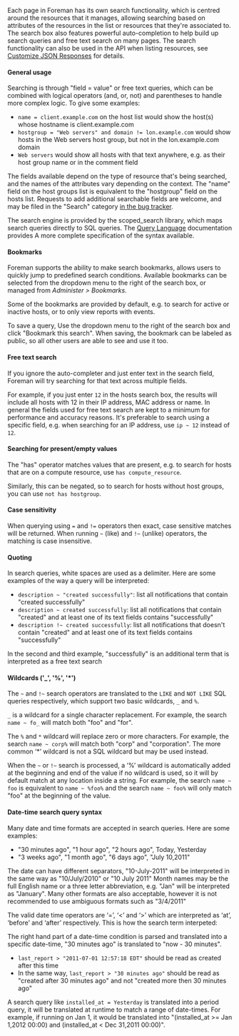 
Each page in Foreman has its own search functionality, which is centred around the resources that it manages, allowing searching based on attributes of the resources in the list or resources that they're associated to.  The search box also features powerful auto-completion to help build up search queries and free text search on many pages.  The search functionality can also be used in the API when listing resources, see [Customize JSON Responses](/manuals/{{page.version}}/index.html#5.1.4CustomizeJSONResponses) for details.

#### General usage

Searching is through "field = value" or free text queries, which can be combined with logical operators (and, or, not) and parentheses to handle more complex logic.  To give some examples:

* `name = client.example.com` on the host list would show the host(s) whose hostname is client.example.com
* `hostgroup = "Web servers" and domain != lon.example.com` would show hosts in the Web servers host group, but not in the lon.example.com domain
* `Web servers` would show all hosts with that text anywhere, e.g. as their host group name or in the comment field

The fields available depend on the type of resource that's being searched, and the names of the attributes vary depending on the context.  The "name" field on the host groups list is equivalent to the "hostgroup" field on the hosts list.  Requests to add additional searchable fields are welcome, and may be filed in the "Search" category [in the bug tracker](/contribute.html#Bugreporting).

The search engine is provided by the scoped_search library, which maps search queries directly to SQL queries.  The [Query Language](https://github.com/wvanbergen/scoped_search/wiki/Query-language) documentation provides A more complete specification of the syntax available.

#### Bookmarks

Foreman supports the ability to make search bookmarks, allows users to quickly jump to predefined search conditions.  Available bookmarks can be selected from the dropdown menu to the right of the search box, or managed from *Administer > Bookmarks*.

Some of the bookmarks are provided by default, e.g. to search for active or inactive hosts, or to only view reports with events.

To save a query, Use the dropdown menu to the right of the search box and click "Bookmark this search".  When saving, the bookmark can be labeled as public, so all other users are able to see and use it too.

#### Free text search

If you ignore the auto-completer and just enter text in the search field, Foreman will try searching for that text across multiple fields.

For example, if you just enter `12` in the hosts search box, the results will include all hosts with 12 in their IP address, MAC address or name.  In general the fields used for free text search are kept to a minimum for performance and accuracy reasons.  It's preferable to search using a specific field, e.g. when searching for an IP address, use `ip ~ 12` instead of `12`.

####  Searching for present/empty values

The "has" operator matches values that are present, e.g. to search for hosts that are on a compute resource, use `has compute_resource`.

Similarly, this can be negated, so to search for hosts without host groups, you can use `not has hostgroup`.

#### Case sensitivity

When querying using `=` and `!=` operators then exact, case sensitive matches will be returned.  When running `~` (like) and `!~` (unlike) operators, the matching is case insensitive.

#### Quoting

In search queries, white spaces are used as a delimiter. Here are some examples of the way a query will be interpreted:

* `description ~ "created successfully"`: list all notifications that contain "created successfully"
* `description ~ created successfully`: list all notifications that contain "created" and at least one of its text fields contains "successfully"
* `description !~ created successfully`:  list all notifications that doesn't contain "created" and at least one of its text fields contains "successfully"

In the second and third example, "successfully" is an additional term that is interpreted as a free text search

#### Wildcards ('_', '%', '*')

The `~` and `!~` search operators are translated to the `LIKE` and `NOT LIKE` SQL queries respectively, which support two basic wildcards, `_` and `%`.

`_` is a wildcard for a single character replacement. For example, the search `name ~ fo_` will match both "foo" and "for".

The `%` and `*` wildcard will replace zero or more characters. For example, the search `name ~ corp%` will match both "corp" and "corporation". The more common ‘*’ wildcard is not a SQL wildcard but may be used instead.

When the `~` or `!~` search is processed, a ‘%’ wildcard is automatically added at the beginning and end of the value if no wildcard is used, so it will by default match at any location inside a string.  For example, the search `name ~ foo` is equivalent to `name ~ %foo%` and the search `name ~ foo%` will only match "foo" at the beginning of the value.

####  Date-time search query syntax

Many date and time formats are accepted in search queries.  Here are some examples:

* "30 minutes ago", "1 hour ago", "2 hours ago", Today, Yesterday
* "3 weeks ago", "1 month ago", "6 days ago", "July 10,2011"

The date can have different separators, "10-July-2011" will be interpreted in the same way as "10/July/2010" or "10 July 2011" Month names may be the full English name or a three letter abbreviation, e.g. "Jan" will be interpreted as "January".  Many other formats are also acceptable, however it is not recommended to use ambiguous formats such as "3/4/2011"

The valid date time operators are ‘=’, ‘<’ and ‘>’ which are interpreted as ‘at’, ‘before’ and ‘after’ respectively. This is how the search term interpeted:

The right hand part of a date-time condition is parsed and translated into a specific date-time, "30 minutes ago" is translated to "now - 30 minutes".

* `last_report > "2011-07-01 12:57:18 EDT"` should be read as created after this time
* In the same way, `last_report > "30 minutes ago"` should be read as "created after 30 minutes ago" and not "created more then 30 minutes ago"

A search query like `installed_at = Yesterday` is translated into a period query, it will be translated at runtime to match a range of date-times. For example, if running on Jan 1, it would be translated into "(installed_at >= Jan 1,2012 00:00) and (installed_at < Dec 31,2011 00:00)".
